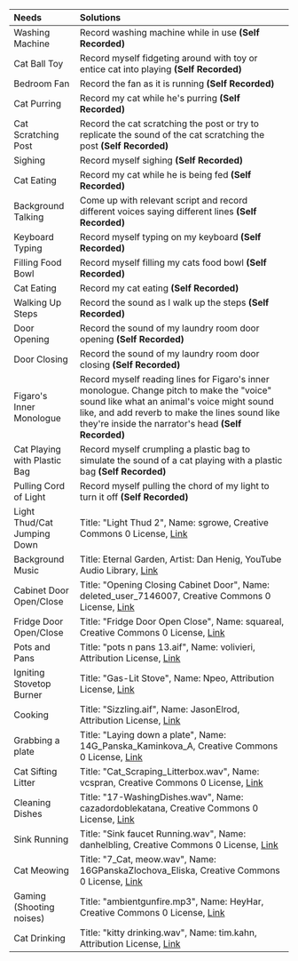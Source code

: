 |        Needs        | Solutions |
| :--- | :--- |
| Washing Machine | Record washing machine while in use **(Self Recorded)** |
| Cat Ball Toy | Record myself fidgeting around with toy or entice cat into playing **(Self Recorded)** |
| Bedroom Fan | Record the fan as it is running **(Self Recorded)** |
| Cat Purring | Record my cat while he's purring **(Self Recorded)** |
| Cat Scratching Post | Record the cat scratching the post or try to replicate the sound of the cat scratching the post **(Self Recorded)** |
| Sighing | Record myself sighing **(Self Recorded)** |
| Cat Eating | Record my cat while he is being fed **(Self Recorded)** |
| Background Talking | Come up with relevant script and record different voices saying different lines **(Self Recorded)** |
| Keyboard Typing | Record myself typing on my keyboard **(Self Recorded)** |
| Filling Food Bowl | Record myself filling my cats food bowl **(Self Recorded)** |
| Cat Eating | Record my cat eating **(Self Recorded)** |
| Walking Up Steps | Record the sound as I walk up the steps **(Self Recorded)** |
| Door Opening | Record the sound of my laundry room door opening **(Self Recorded)** |
| Door Closing | Record the sound of my laundry room door closing **(Self Recorded)** |
| Figaro's Inner Monologue | Record myself reading lines for Figaro's inner monologue. Change pitch to make the "voice" sound like what an animal's voice might sound like, and add reverb to make the lines sound like they're inside the narrator's head **(Self Recorded)** |
| Cat Playing with Plastic Bag | Record myself crumpling a plastic bag to simulate the sound of a cat playing with a plastic bag **(Self Recorded)** |
| Pulling Cord of Light | Record myself pulling the chord of my light to turn it off **(Self Recorded)** |
| Light Thud/Cat Jumping Down | Title: "Light Thud 2", Name: sgrowe, Creative Commons 0 License, [Link](https://freesound.org/people/sgrowe/sounds/342532/) |
| Background Music | Title: Eternal Garden, Artist: Dan Henig, YouTube Audio Library, [Link](https://studio.youtube.com/channel/UC21Pky0Zx8ciMF7CD7nNLnw/music?utm_campaign=upgrade&utm_medium=redirect&utm_source=%2Faudiolibrary%2Fmusic) |
| Cabinet Door Open/Close | Title: "Opening Closing Cabinet Door", Name: deleted_user_7146007, Creative Commons 0 License, [Link](https://freesound.org/people/deleted_user_7146007/sounds/383836/) |
| Fridge Door Open/Close | Title: "Fridge Door Open Close", Name: squareal, Creative Commons 0 License, [Link](https://freesound.org/people/squareal/sounds/237400/) |
| Pots and Pans | Title: "pots n pans 13.aif", Name: volivieri, Attribution License, [Link](https://freesound.org/people/volivieri/sounds/80131/) |
| Igniting Stovetop Burner | Title: "Gas-Lit Stove", Name: Npeo, Attribution License, [Link](https://freesound.org/people/Npeo/sounds/447732/) |
| Cooking | Title: "Sizzling.aif", Name: JasonElrod, Attribution License, [Link](https://freesound.org/people/JasonElrod/sounds/85468/) |
| Grabbing a plate | Title: "Laying down a plate", Name: 14G_Panska_Kaminkova_A, Creative Commons 0 License, [Link](https://freesound.org/people/14G_Panska_Kaminkova_A/sounds/419985/) |
| Cat Sifting Litter | Title: "Cat_Scraping_Litterbox.wav", Name: vcspran, Creative Commons 0 License, [Link](https://freesound.org/people/vcspran/sounds/344584/) |
| Cleaning Dishes | Title: "17-WashingDishes.wav", Name: cazadordoblekatana, Creative Commons 0 License, [Link](https://freesound.org/people/cazadordoblekatana/sounds/429145/) |
| Sink Running | Title: "Sink faucet Running.wav", Name: danhelbling, Creative Commons 0 License, [Link](https://freesound.org/people/danhelbling/sounds/272389/) |
| Cat Meowing | Title: "7_Cat, meow.wav", Name: 16GPanskaZlochova_Eliska, Creative Commons 0 License, [Link](https://freesound.org/people/16GPanskaZlochova_Eliska/sounds/496280/) |
| Gaming (Shooting noises) | Title: "ambientgunfire.mp3", Name: HeyHar, Creative Commons 0 License, [Link](https://freesound.org/people/HeyHar/sounds/347792/) |
| Cat Drinking | Title: "kitty drinking.wav", Name: tim.kahn, Attribution License, [Link](https://freesound.org/people/tim.kahn/sounds/172887/) |
